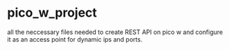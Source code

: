 # pico_w_project
all the neccessary files needed to create REST API on pico w and configure it as an access point for dynamic ips and ports.

